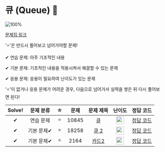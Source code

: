 # 큐 (Queue) 🏅

![100%](https://progress-bar.dev/3/?scale=3&title=progress&width=500&color=babaca&suffix=/3)

[문제집 링크](https://www.acmicpc.net/workbook/view/7310)

'⭐️'은 반드시 풀어보고 넘어가야할 문제!

✔ 연습 문제: 아주 기초적인 내용

✔ 기본 문제: 기초적인 내용을 적용시켜서 해결할 수 있는 문제

✔ 응용 문제: 응용이 필요하여 난이도가 있는 문제


'⭐️'이 없거나 응용 문제가 어려운 경우, 다음으로 넘어가서 실력을 쌓은 뒤 다시 풀어보면 된다!


| Solve! | 문제 분류 | ☆ | 문제 | 문제 제목 | 난이도 | 정답 코드 |
| :--: | :--: | :--: | :--: | :--: | :--: | :--: |
| ✔ | 연습 문제 | ⭐️ | 10845 | [큐](https://www.acmicpc.net/problem/10845) | <img height="25px" width="25px" src="https://static.solved.ac/tier_small/7.svg"/> | [정답 코드](../0x06/solutions/10845.cpp) |
| ✔ | 기본 문제✔ | ⭐️ | 18258 | [큐 2](https://www.acmicpc.net/problem/18258) | <img height="25px" width="25px" src="https://static.solved.ac/tier_small/7.svg"/> | [정답 코드](../0x06/solutions/18258.cpp) |
| ✔ | 기본 문제✔ | ⭐️ | 2164 | [카드2](https://www.acmicpc.net/problem/2164) | <img height="25px" width="25px" src="https://static.solved.ac/tier_small/7.svg"/> | [정답 코드](../0x06/solutions/2164.cpp) |
